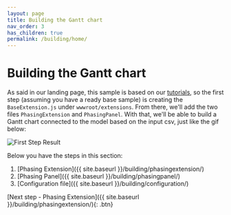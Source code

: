 ```yaml
---
layout: page
title: Building the Gantt chart
nav_order: 3
has_children: true
permalink: /building/home/
---
```


# Building the Gantt chart

As said in our landing page, this sample is based on our [tutorials](https://tutorials.autodesk.io), so the first step (assuming you have a ready base sample) is creating the `BaseExtension.js` under `wwwroot/extensions`. From there, we'll add the two files `PhasingExtension` and `PhasingPanel`. With that, we'll be able to build a Gantt chart connected to the model based on the input csv, just like the gif below:

![First Step Result](../../assets/images/stepone.gif)

Below you have the steps in this section:

1. [Phasing Extension]({{ site.baseurl }}/building/phasingextension/)
1. [Phasing Panel]({{ site.baseurl }}/building/phasingpanel/)
1. [Configuration file]({{ site.baseurl }}/building/configuration/)

[Next step - Phasing Extension]({{ site.baseurl }}/building/phasingextension/){: .btn}
